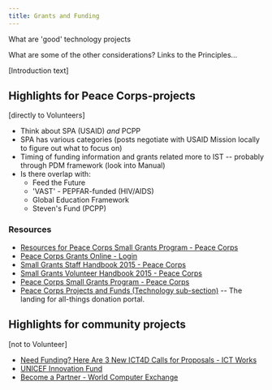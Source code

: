 ```yaml
---
title: Grants and Funding
---
```


What are 'good' technology projects

What are some of the other considerations?
Links to the Principles...

[Introduction text]

## Highlights for Peace Corps-projects

[directly to Volunteers]

- Think about SPA (USAID) *and* PCPP
- SPA has various categories (posts negotiate with USAID Mission locally to figure out what to focus on)
- Timing of funding information and grants related more to IST -- probably through PDM framework (look into Manual)
- Is there overlap with: 
	- Feed the Future
	- 'VAST' - PEPFAR-funded (HIV/AIDS)
	- Global Education Framework
	- Steven's Fund (PCPP)

### Resources

- [Resources for Peace Corps Small Grants Program - Peace Corps](http://www.peacecorps.gov/ggm/smallgrants/)
- [Peace Corps Grants Online - Login](https://pcgo.peacecorps.gov/login.html)
- [Small Grants Staff Handbook 2015 - Peace Corps](http://files.peacecorps.gov/donate/Small%20Grants%20Staff%20Handbook%203-30-2015.pdf)
- [Small Grants Volunteer Handbook 2015 - Peace Corps](http://files.peacecorps.gov/donate/Small%20Grants%20Volunteer%20Handbook%203-30-2015.pdf)
- [Peace Corps Small Grants Program - Peace Corps](http://files.peacecorps.gov/donate/PCGO_Volunteer_Guide-V3.pdf)
- [Peace Corps Projects and Funds (Technology sub-section)](https://beta.peacecorps.gov/donate/projects-funds/) -- The landing for all-things donation portal.


## Highlights for community projects

[not to Volunteer]

- [Need Funding? Here Are 3 New ICT4D Calls for Proposals - ICT Works](http://www.ictworks.org/2016/02/04/need-funding-here-are-3-new-ict4d-calls-for-proposals/)
- [UNICEF Innovation Fund](http://www.unicefinnovationfund.org/)
- [Become a Partner - World Computer Exchange](http://www.worldcomputerexchange.org/apply-computers)



